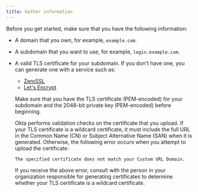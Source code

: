 ```yaml
---
title: Gather information
---
```

Before you get started, make sure that you have the following information:

* A domain that you own, for example, `example.com`.
* A subdomain that you want to use, for example, `login.example.com`. 
* A valid TLS certificate for your subdomain. If you don't have one, you can generate one with a service such as:
    - [ZeroSSL](https://zerossl.com/)
    - [Let's Encrypt](https://letsencrypt.org/)

    Make sure that you have the TLS certificate (PEM-encoded) for your subdomain and the 2048-bit private key (PEM-encoded) before beginning.

    Okta performs validation checks on the certificate that you upload. If your TLS certificate is a wildcard certificate, it must include the full URL in the Common Name (CN) or Subject Alternative Name (SAN) when it is generated. Otherwise, the following error occurs when you attempt to upload the certificate:
    
    `The specified certificate does not match your Custom URL Domain.`
    
    If you receive the above error, consult with the person in your organization responsible for generating  certificates to determine whether your TLS certificate is a wildcard certificate.

<NextSectionLink/>